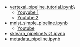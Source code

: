 * [vertexai_pipeline_tutorial.ipynb](https://github.com/silverstar0727/ML-Pipeline-Tutorial/blob/main/vertex-ai-pipeline/vertexai_pipeline_tutorial.ipynb)\
  * [Youyube 1](https://www.youtube.com/watch?v=WAVypTYYkek)
  * [Youtube 2](https://www.youtube.com/watch?v=hQvOMeypO4I)
* [mnist_simple_pipeline.ipynb](https://github.com/silverstar0727/ML-Pipeline-Tutorial/blob/main/vertex-ai-pipeline/mnist_simple_pipeline.ipynb) 
  * [Youtube](https://www.youtube.com/watch?v=dIK2YXAfla4)
* [sklearn_pipeline(viz).ipynb](https://github.com/silverstar0727/ML-Pipeline-Tutorial/blob/main/vertex-ai-pipeline/sklearn_pipeline(viz).ipynb)
* [metadata_pipeline.ipynb](https://github.com/silverstar0727/ML-Pipeline-Tutorial/blob/main/vertex-ai-pipeline/metadata_pipeline.ipynb)
